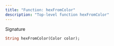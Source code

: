 ```yaml
---
title: "Function: hexFromColor"
description: "Top-level function hexFromColor"
---
```


Signature
```dart
String hexFromColor(Color color);
```
